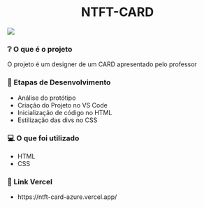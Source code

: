 <h1 align="center">NTFT-CARD</h1>
<div><img src="https://user-images.githubusercontent.com/86062663/189162753-bc4e4205-e56a-440f-8573-8eb6d838a353.png"></div>


<h3>❔ O que é o projeto</h3>
<p>O projeto é um designer de um CARD apresentado pelo professor<p>
  
<h3>📝 Etapas de Desenvolvimento</h3>
<ul>
  <li>Análise do protótipo</li>
  <li>Criação do Projeto no VS Code</li>
  <li>Inicialização de código no HTML</li>
  <li>Estilização das divs no CSS</li>
</ul>

<h3>💻 O que foi utilizado</h3>
<ul>
  <li>HTML</li>
  <li>CSS</li>
</ul>

<h3>🔗 Link Vercel</h3>
<ul>
  <li>https://ntft-card-azure.vercel.app/</li>
</ul>

